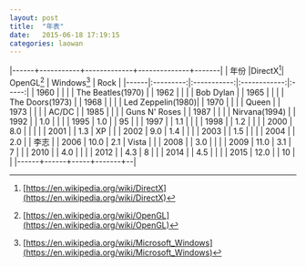 ```yaml
---
layout: post
title:  "年表"
date:   2015-06-18 17:19:15
categories: laowan
---
```


|------+-----------+-------------+--------------+-------|
| 年份 |DirectX[^1]| OpenGL[^2]  | Windows[^3]  | Rock  |
|------|:---------:|:-----------:|:------------:|:-----:|
| 1960 |      |     |       | The Beatles(1970) |
| 1962 |      |     |       | Bob Dylan         |
| 1965 |      |     |       | The Doors(1973)   |
| 1968 |      |     |       | Led Zeppelin(1980)|
| 1970 |      |     |       | Queen             |
| 1973 |      |     |       | AC/DC             |
| 1985 |      |     |       | Guns N' Roses     |
| 1987 |      |     |       | Nirvana(1994)     |
| 1992 |      | 1.0 |       |  |
| 1995 | 1.0  |     |   95  |  |
| 1997 |      | 1.1 |       |  |
| 1998 |      | 1.2 |       |  |
| 2000 | 8.0  |     |       |  |
| 2001 |      | 1.3 |   XP  |  |
| 2002 | 9.0  | 1.4 |       |  |
| 2003 |      | 1.5 |       |  |
| 2004 |      | 2.0 |       | 李志 |
| 2006 | 10.0 | 2.1 | Vista |  |
| 2008 |      | 3.0 |       |  |
| 2009 | 11.0 | 3.1 |   7   |  |
| 2010 |      | 4.0 |       |  |
| 2012 |      | 4.3 |   8   |  |
| 2014 |      | 4.5 |       |  |
| 2015 | 12.0 |     |   10  |  |
|------+------+-----+-------+--|

[^1]:[https://en.wikipedia.org/wiki/DirectX](https://en.wikipedia.org/wiki/DirectX)
[^2]:[https://en.wikipedia.org/wiki/OpenGL](https://en.wikipedia.org/wiki/OpenGL)
[^3]:[https://en.wikipedia.org/wiki/Microsoft_Windows](https://en.wikipedia.org/wiki/Microsoft_Windows)
